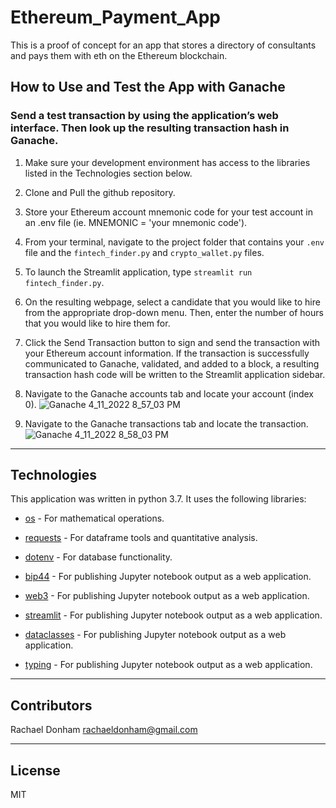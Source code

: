 # Ethereum_Payment_App
This is a proof of concept for an app that stores a directory of consultants and pays them with eth on the Ethereum blockchain.

## How to Use and Test the App with Ganache

### Send a test transaction by using the application’s web interface. Then look up the resulting transaction hash in Ganache.

1. Make sure your development environment has access to the libraries listed in the Technologies section below.
2. Clone and Pull the github repository.
3. Store your Ethereum account mnemonic code for your test account in an .env file (ie. MNEMONIC = 'your mnemonic code').
4. From your terminal, navigate to the project folder that contains your `.env` file and the `fintech_finder.py` and `crypto_wallet.py` files.
5. To launch the Streamlit application, type `streamlit run fintech_finder.py`.

6. On the resulting webpage, select a candidate that you would like to hire from the appropriate drop-down menu. Then, enter the number of hours that you would like to hire them for. 
7. Click the Send Transaction button to sign and send the transaction with your Ethereum account information. If the transaction is successfully communicated to Ganache, validated, and added to a block, a resulting transaction hash code will be written to the Streamlit application sidebar.

8. Navigate to the Ganache accounts tab and locate your account (index 0).
![Ganache 4_11_2022 8_57_03 PM](https://user-images.githubusercontent.com/94941017/163826663-e944f88c-9fb7-4df6-8cbd-41d22b2bf564.png)

9. Navigate to the Ganache transactions tab and locate the transaction.
![Ganache 4_11_2022 8_58_03 PM](https://user-images.githubusercontent.com/94941017/163826674-ed3f72de-3115-4e6e-888b-bd59a2e44852.png)
---

## Technologies

This application was written in python 3.7. It uses the following libraries:

* [os](https://github.com/numpy/numpy) - For mathematical operations.

* [requests](https://github.com/pandas-dev/pandas) - For dataframe tools and quantitative analysis.

* [dotenv](https://github.com/sqlalchemy/sqlalchemy) - For database functionality.

* [bip44](https://github.com/voila-dashboards) - For publishing Jupyter notebook output as a web application.

* [web3](https://github.com/voila-dashboards) - For publishing Jupyter notebook output as a web application.

* [streamlit](https://github.com/voila-dashboards) - For publishing Jupyter notebook output as a web application.

* [dataclasses](https://github.com/voila-dashboards) - For publishing Jupyter notebook output as a web application.

* [typing](https://github.com/voila-dashboards) - For publishing Jupyter notebook output as a web application.

---

## Contributors

Rachael Donham
rachaeldonham@gmail.com

---

## License

MIT
    
